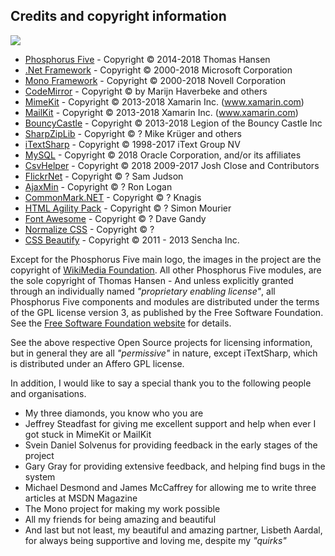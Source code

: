 ## Credits and copyright information

<img class="desktop-help-icon-image" src="/modules/hyper-ide/media/logo.svg" />

* [Phosphorus Five](https://github.com/polterguy/phosphorusfive) - Copyright © 2014-2018 Thomas Hansen
* [.Net Framework](https://www.microsoft.com/net/download) - Copyright © 2000-2018 Microsoft Corporation
* [Mono Framework](http://www.mono-project.com/) - Copyright © 2000-2018 Novell Corporation
* [CodeMirror](https://codemirror.net) - Copyright © by Marijn Haverbeke and others
* [MimeKit](https://github.com/jstedfast/MimeKit) - Copyright © 2013-2018 Xamarin Inc. (www.xamarin.com)
* [MailKit](https://github.com/jstedfast/MailKit) - Copyright © 2013-2018 Xamarin Inc. (www.xamarin.com)
* [BouncyCastle](https://www.bouncycastle.org/) - Copyright © 2013-2018 Legion of the Bouncy Castle Inc
* [SharpZipLib](https://github.com/icsharpcode/SharpZipLib) - Copyright © ? Mike Krüger and others
* [iTextSharp](https://github.com/itext/itextsharp) - Copyright © 1998-2017 iText Group NV
* [MySQL](https://www.mysql.com/) - Copyright © 2018 Oracle Corporation, and/or its affiliates
* [CsvHelper](https://joshclose.github.io/CsvHelper/) - Copyright © 2018 2009-2017 Josh Close and Contributors
* [FlickrNet](https://github.com/samjudson/flickr-net) - Copyright © ? Sam Judson
* [AjaxMin](http://ajaxmin.codeplex.com/) - Copyright © ? Ron Logan
* [CommonMark.NET](https://github.com/Knagis/CommonMark.NET) - Copyright © ? Knagis
* [HTML Agility Pack](http://html-agility-pack.net/) - Copyright © ? Simon Mourier
* [Font Awesome](http://fontawesome.io/) - Copyright © ? Dave Gandy
* [Normalize CSS](github.com/necolas/normalize.css) - Copyright © ?
* [CSS Beautify](https://github.com/senchalabs/cssbeautify) - Copyright © 2011 - 2013 Sencha Inc.

Except for the Phosphorus Five main logo, the images in the project are the copyright of [WikiMedia Foundation](https://commons.wikimedia.org/wiki/Main_Page).
All other Phosphorus Five modules, are the sole copyright of Thomas Hansen - And unless explicitly granted
through an individually named _"proprietary enabling license"_, all Phosphorus Five components and modules
are distributed under the terms of the GPL license version 3, as published by the Free Software Foundation.
See the [Free Software Foundation website](https://www.fsf.org/) for details.

See the above respective Open Source projects for licensing information, but in general they are all _"permissive"_ in nature,
except iTextSharp, which is distributed under an Affero GPL license.

In addition, I would like to say a special thank you to the following people and organisations.

* My three diamonds, you know who you are
* Jeffrey Steadfast for giving me excellent support and help when ever I got stuck in MimeKit or MailKit
* Svein Daniel Solvenus for providing feedback in the early stages of the project
* Gary Gray for providing extensive feedback, and helping find bugs in the system
* Michael Desmond and James McCaffrey for allowing me to write three articles at MSDN Magazine
* The Mono project for making my work possible
* All my friends for being amazing and beautiful
* And last but not least, my beautiful and amazing partner, Lisbeth Aardal, for always being supportive and loving me, despite my _"quirks"_
